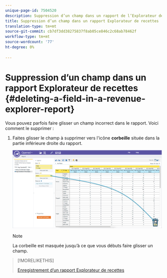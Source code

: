 ```yaml
---
unique-page-id: 7504520
description: Suppression d’un champ dans un rapport de l’Explorateur des recettes - Documents marketing - Documentation du produit
title: Suppression d’un champ dans un rapport Explorateur de recettes
translation-type: tm+mt
source-git-commit: cb7df3dd38275837f8ab05ce846c2c68ab78462f
workflow-type: tm+mt
source-wordcount: '77'
ht-degree: 0%

---
```



# Suppression d’un champ dans un rapport Explorateur de recettes {#deleting-a-field-in-a-revenue-explorer-report}

Vous pouvez parfois faire glisser un champ incorrect dans le rapport. Voici comment le supprimer :

1. Faites glisser le champ à supprimer vers l&#39;icône **corbeille** située dans la partie inférieure droite du rapport.

   ![](assets/image2015-3-24-16-3a40-3a13.png)

   >[!NOTE]
   >
   >La corbeille est masquée jusqu’à ce que vous débuts faire glisser un champ.

>[!MORELIKETHIS]
>
>[Enregistrement d’un rapport Explorateur de recettes](/help/marketo/product-docs/reporting/revenue-cycle-analytics/revenue-explorer/saving-a-revenue-explorer-report.md)
